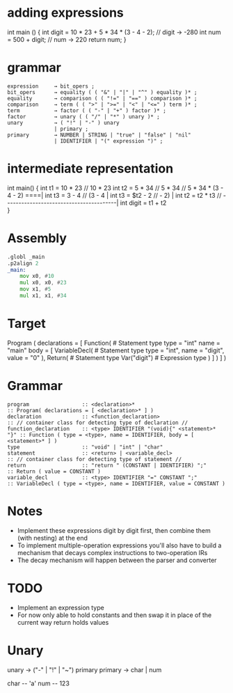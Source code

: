 # adding expressions

int main () {
    int digit = 10 * 23 + 5 * 34 * (3 - 4 - 2);     // digit    -> -280
    int num = 500 + digit;                          // num      ->  220
    return num;
}


# grammar
```
expression     → bit_opers ;
bit_opers      → equality ( ( "&" | "|" | "^" ) equality )* ;
equality       → comparison ( ( "!=" | "==" ) comparison )* ;
comparison     → term ( ( ">" | ">=" | "<" | "<=" ) term )* ;
term           → factor ( ( "-" | "+" ) factor )* ;
factor         → unary ( ( "/" | "*" ) unary )* ;
unary          → ( "!" | "-" ) unary
               | primary ;
primary        → NUMBER | STRING | "true" | "false" | "nil"
               | IDENTIFIER | "(" expression ")" ;
```

# intermediate representation

int main() {
    int t1 = 10 * 23        // 10 * 23
    int t2 = 5 * 34         // 5 * 34       // 5 * 34 * (3 - 4 - 2) ====|
    int t3 = 3 - 4          // (3 - 4                                   |
    int t3 = $t2 - 2        // - 2)                                     |
    int t2 = t2 * t3        //  ----------------------------------------|
    int digit = t1 + t2        
}

# Assembly

```asm
.globl _main
.p2align 2
_main:
    mov x0, #10
    mul x0, x0, #23
    mov x1, #5
    mul x1, x1, #34
```

# Target

Program (
    declarations = [
        Function(                               # Statement type
            type = "int"
            name = "main"
            body = [
                VariableDecl(                   # Statement type
                    type    = "int",
                    name    = "digit",
                    value   = "0"
                ),
                Return(                         # Statement type
                    Var("digit")                    # Expression type
                )
            ]
        )
    ]
)

# Grammar

```
program                 :: <declaration>*                               :: Program( declarations = [ <declaration>* ] )
declaration             :: <function_declaration>                       :: // container class for detecting type of declaration //
function_declaration    :: <type> IDENTIFIER "(void){" <statement>* "}" :: Function ( type = <type>, name = IDENTIFIER, body = [ <statement>* ] )
type                    :: "void" | "int" | "char"
statement               :: <return> | <variable_decl>                   :: // container class for detecting type of statement //
return                  :: "return " (CONSTANT | IDENTIFIER) ";"        :: Return ( value = CONSTANT )
variable_decl           :: <type> IDENTIFIER "=" CONSTANT ";"           :: VariableDecl ( type = <type>, name = IDENTIFIER, value = CONSTANT )
```


# Notes

- Implement these expressions digit by digit first, then combine them (with nesting) at the end
- To implement multiple-operation expressions you'll also have to build a mechanism that decays complex instructions to two-operation IRs
- The decay mechanism will happen between the parser and converter


# TODO

- Implement an expression type
- For now only able to hold constants and then swap it in place of the current way return holds values

# Unary

unary   ->  ("-" | "!" | "~") primary
primary -> char | num

char -- 'a'
num  -- 123
